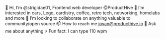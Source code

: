 👋 Hi, I’m @strigidae01, Frontend web developer @ProductHive
👀 I’m interested in cars, Lego, cardistry, coffee, retro tech, networking, homelabs and more
💞️ I’m looking to collaborate on anything valuable to community/open source
📫 How to reach me jovan@producthive.io
💬 Ask me about anything
⚡ Fun fact: I can type 110 wpm
